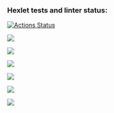 ### Hexlet tests and linter status:
[![Actions Status](https://github.com/patronussun/frontend-project-44/workflows/hexlet-check/badge.svg)](https://github.com/patronussun/frontend-project-44/actions)

<a href="https://codeclimate.com/github/patronussun/frontend-project-44/maintainability"><img src="https://api.codeclimate.com/v1/badges/e0369e6baae9783d9f66/maintainability" /></a>

<a href="https://asciinema.org/a/3kGPv5OCxRYdtAXUflOYeggvG" target="_blank"><img src="https://asciinema.org/a/3kGPv5OCxRYdtAXUflOYeggvG.svg" /></a>

<a href="https://asciinema.org/a/n0ZVO2ORLava01nmrahwGs6FA" target="_blank"><img src="https://asciinema.org/a/n0ZVO2ORLava01nmrahwGs6FA.svg" /></a>

<a href="https://asciinema.org/a/D2j5o4U6eFhAwzwaP1hKdPYWh" target="_blank"><img src="https://asciinema.org/a/D2j5o4U6eFhAwzwaP1hKdPYWh.svg" /></a>

<a href="https://asciinema.org/a/Ltv9QTKNWZy4bjB4Y3s6WJ3lD" target="_blank"><img src="https://asciinema.org/a/Ltv9QTKNWZy4bjB4Y3s6WJ3lD.svg" /></a>

<a href="https://asciinema.org/a/WlznOSC3YrU89WVuNnkJdKxZg" target="_blank"><img src="https://asciinema.org/a/WlznOSC3YrU89WVuNnkJdKxZg.svg" /></a>